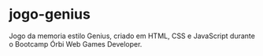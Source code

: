 # jogo-genius
 Jogo da memoria estilo Genius, criado em HTML, CSS e JavaScript durante o Bootcamp  Órbi Web Games Developer.

